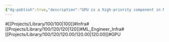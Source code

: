 ```yaml
---
{"dg-publish":true,"description":"GPU is a high-priority component in ML infrastructure. Of course, if you run out of VRAM, you can't run the model, so there are ways to reduce VRAM, etc. In another article, you can learn why GPU is used in ML infrastructure and how it can be efficient.","permalink":"/projects/library/100/120/120-00/120-00/","dgPassFrontmatter":true,"noteIcon":"0","created":"2024-06-19T23:55:47.669+09:00","updated":"2024-06-19T23:54:18.351+09:00"}
---
```



#[[Projects/Library/100/100\|100]]#Infra#[[Projects/Library/100/120/120\|120]]#ML_Engineer_Infra#[[Projects/Library/100/120/120.00/120.00\|120.00]]#GPU